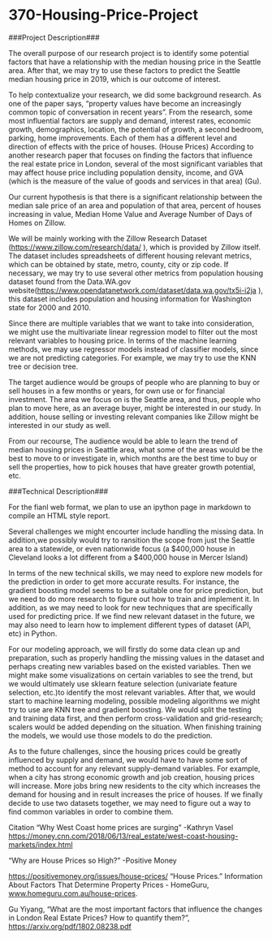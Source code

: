 # 370-Housing-Price-Project

###Project Description###

The overall purpose of our research project is to identify some potential factors that have a relationship with the median housing price in the Seattle area. After that, we may try to use these factors to predict the Seattle median housing price in 2019, which is our outcome of interest.

To help contextualize your research, we did some background research. As one of the paper says, “property values have become an increasingly common topic of conversation in recent years”. From the research, some most influential factors are supply and demand, interest rates, economic growth, demographics, location, the potential of growth, a second bedroom, parking, home improvements. Each of them has a different level and direction of effects with the price of houses. (House Prices) According to another research paper that focuses on finding the factors that influence the real estate price in London, several of the most significant variables that may affect house price including population density, income, and GVA (which is the measure of the value of goods and services in that area) (Gu).



Our current hypothesis is that there is a significant relationship between the median sale price of an area and population of that area, percent of houses increasing in value, Median Home Value and Average Number of Days of Homes on Zillow.

We will be mainly working with the Zillow Research Dataset (https://www.zillow.com/research/data/
), which is provided by Zillow itself. The dataset includes spreadsheets of different housing relevant metrics, which can be obtained by state, metro, county, city or zip code. If necessary, we may try to use several other metrics from population housing dataset found from the Data.WA.gov website(https://www.opendatanetwork.com/dataset/data.wa.gov/tx5i-i2ja
), this dataset includes population and housing information for Washington state for 2000 and 2010.

Since there are multiple variables that we want to take into consideration, we might use the multivariate linear regression model to filter out the most relevant variables to housing price. In terms of the machine learning methods, we may use regressor models instead of classifier models, since we are not predicting categories. For example, we may try to use the KNN tree or decision tree.

The target audience would be groups of people who are planning to buy or sell houses in a few months or years, for own use or for financial investment. The area we focus on is the Seattle area, and thus, people who plan to move here, as an average buyer, might be interested in our study. In addition, house selling or investing relevant companies like Zillow might be interested in our study as well.

From our recourse, The audience would be able to learn the trend of median housing prices in Seattle area, what some of the areas would be the best to move to or investigate in, which months are the best time to buy or sell the properties, how to pick houses that have greater growth potential, etc. 

###Technical Description###

For the fianl web format, we plan to use an ipython page in markdown to compile an HTML style report.

Several challenges we might encourter include handling the missing data. In addition,we possibly would try to ransition the scope from just the Seattle area to a statewide, or even nationwide focus (a $400,000 house in Cleveland looks a lot different from a $400,000 house in Mercer Island)
 
In terms of the new technical skills, we may need to explore new models for the prediction in order to get more accurate results. For instance, the gradient boosting model seems to be a suitable one for price prediction, but we need to do more research to figure out how to train and implement it. In addition, as we may need to look for new techniques that are specifically used for predicting price. If we find new relevant dataset in the future, we may also need to learn how to implement different types of dataset (API, etc) in Python.

For our modeling approach, we will firstly do some data clean up and preparation, such as properly handling the missing values in the dataset and perhaps creating new variables based on the existed variables. Then we might make some visualizations on certain variables to see the trend, but we would ultimately use sklearn feature selection (univariate feature selection, etc.)to identify the most relevant variables. After that, we would start to machine learning modeling, possible modeling algorithms we might try to use are KNN tree and gradient boosting. We would split the testing and training data first, and then perform cross-validation and grid-research; scalers would be added depending on the situation. When finishing training the models, we would use those models to do the prediction.

As to the future challenges, since the housing prices could be greatly influenced by supply and demand, we would have to have some sort of method to account for any relevant supply-demand variables. For example, when a city has strong economic growth and job creation, housing prices will increase. More jobs bring new residents to the city which increases the demand for housing and in result increases the price of houses. If we finally decide to use two datasets together, we may need to figure out a way to find common variables in order to combine them.

Citation
“Why West Coast home prices are surging” -Kathryn Vasel https://money.cnn.com/2018/06/13/real_estate/west-coast-housing-markets/index.html

“Why are House Prices so High?” -Positive Money

https://positivemoney.org/issues/house-prices/
“House Prices.” Information About Factors That Determine Property Prices - HomeGuru, www.homeguru.com.au/house-prices.

Gu Yiyang, “What are the most important factors that influence the changes in London Real Estate Prices? How to quantify them?”,  https://arxiv.org/pdf/1802.08238.pdf
